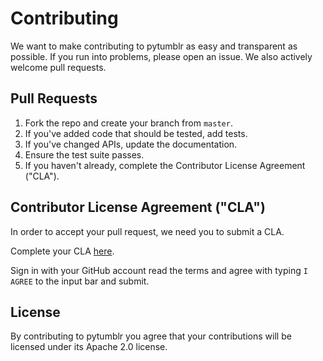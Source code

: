 # Contributing

We want to make contributing to pytumblr as easy and transparent as possible. If you run into problems, please open an issue. We also actively welcome pull requests.

## Pull Requests

1. Fork the repo and create your branch from `master`.
2. If you've added code that should be tested, add tests.
3. If you've changed APIs, update the documentation.
4. Ensure the test suite passes.
5. If you haven't already, complete the Contributor License Agreement ("CLA").

## Contributor License Agreement ("CLA")

In order to accept your pull request, we need you to submit a CLA.

Complete your CLA [here](https://yahoocla.herokuapp.com/).

Sign in with your GitHub account read the terms and agree with typing `I AGREE` to the input bar and submit.

## License

By contributing to pytumblr you agree that your contributions will be licensed under its Apache 2.0 license.

